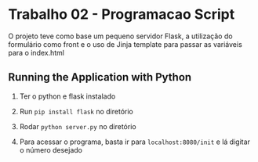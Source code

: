 
# Trabalho 02 - Programacao Script

O projeto teve como base um pequeno servidor Flask, a utilização do formulário como front e o uso de Jinja template para passar as variáveis para o index.html



## Running the Application with Python

1. Ter o python e flask instalado

2. Run `pip install flask` no diretório

3. Rodar `python server.py` no diretório

4. Para acessar o programa, basta ir para  `localhost:8080/init`  e lá digitar o número desejado

